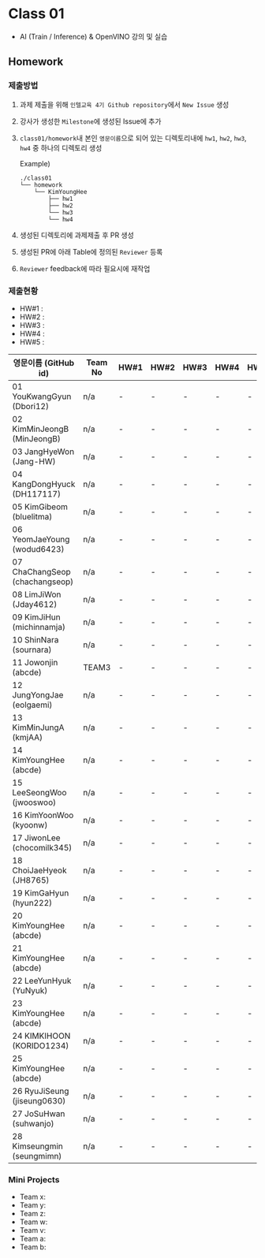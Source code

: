# Class 01

* AI (Train / Inference) & OpenVINO 강의 및 실습

## Homework

### 제출방법

1. 과제 제출을 위해 `인텔교육 4기 Github repository`에서 `New Issue` 생성

2. 강사가 생성한 `Milestone`에 생성된 Issue에 추가 

3. `class01/homework`내 본인 `영문이름`으로 되어 있는 디렉토리내에 `hw1`, `hw2`, `hw3`, `hw4` 중 하나의 디렉토리 생성

    Example)
    ```
    ./class01
    └── homework
        └── KimYoungHee
            ├── hw1
            ├── hw2
            └── hw3
            └── hw4
    ```

4. 생성된 디렉토리에 과제제출 후 PR 생성

5. 생성된 PR에 아래 Table에 정의된 `Reviewer` 등록

6. `Reviewer` feedback에 따라 필요시에 재작업

### 제출현황

* HW#1 :
* HW#2 :
* HW#3 :
* HW#4 :
* HW#5 :

| 영문이름 (GitHub id)           | Team No | HW#1 | HW#2 | HW#3 | HW#4 | HW#5 | Reviewer |
|-------------------------------|---------|------|------|------|------|------|----------|
| 01 YouKwangGyun (Dbori12) | n/a | - | - | - | - | - | max5982 |
| 02 KimMinJeongB (MinJeongB) | n/a | - | - | - | - | - | max5982 |
| 03 JangHyeWon (Jang-HW) | n/a | - | - | - | - | - | max5982 |
| 04 KangDongHyuck (DH117117) | n/a | - | - | - | - | - | max5982 |
| 05 KimGibeom (bluelitma) | n/a | - | - | - | - | - | max5982 |
| 06 YeomJaeYoung (wodud6423) | n/a | - | - | - | - | - | max5982 |
| 07 ChaChangSeop (chachangseop) | n/a | - | - | - | - | - | max5982 |
| 08 LimJiWon (Jday4612) | n/a | - | - | - | - | - | max5982 |
| 09 KimJiHun (michinnamja) | n/a | - | - | - | - | - | max5982 |
| 10 ShinNara (sournara) | n/a | - | - | - | - | - | max5982 |
| 11 Jowonjin (abcde) | TEAM3 | - | - | - | - | - | mokiya |
| 12 JungYongJae (eolgaemi) | n/a | - | - | - | - | - | max5982 |
| 13 KimMinJungA (kmjAA) | n/a | - | - | - | - | - | max5982 |
| 14 KimYoungHee (abcde) | n/a | - | - | - | - | - | max5982 |
| 15 LeeSeongWoo (jwooswoo) | n/a | - | - | - | - | - | max5982 |
| 16 KimYoonWoo  (kyoonw) | n/a | - | - | - | - | - | mokiya |
| 17 JiwonLee (chocomilk345) | n/a | - | - | - | - | - | mokiya |
| 18 ChoiJaeHyeok (JH8765) | n/a | - | - | - | - | - | mokiya |
| 19 KimGaHyun (hyun222) | n/a | - | - | - | - | - | mokiya |
| 20 KimYoungHee (abcde) | n/a | - | - | - | - | - | mokiya |
| 21 KimYoungHee (abcde) | n/a | - | - | - | - | - | mokiya |
| 22 LeeYunHyuk (YuNyuk) | n/a | - | - | - | - | - | mokiya |
| 23 KimYoungHee (abcde) | n/a | - | - | - | - | - | mokiya |
| 24 KIMKIHOON (KORIDO1234) | n/a | - | - | - | - | - | mokiya |
| 25 KimYoungHee (abcde) | n/a | - | - | - | - | - | mokiya |
| 26 RyuJiSeung  (jiseung0630) | n/a | - | - | - | - | - | mokiya |
| 27 JoSuHwan (suhwanjo) | n/a | - | - | - | - | - | mokiya |
| 28 Kimseungmin (seungmimn) | n/a | - | - | - | - | - | mokiya |
### Mini Projects

* Team x:
* Team y:
* Team z:
* Team w:
* Team v:
* Team a:
* Team b:
